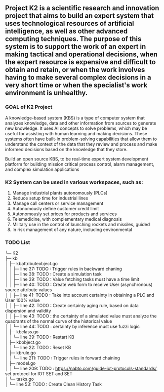 ## Project K2 is a scientific research and innovation project that aims to build an expert system that uses technological resources of artificial intelligence, as well as other advanced computing techniques. The purpose of this system is to support the work of an expert in making tactical and operational decisions, when the expert resource is expensive and difficult to obtain and retain, or when the work involves having to make several complex decisions in a very short time or when the specialist's work environment is unhealthy.


### GOAL of K2 Project
A knowledge-based system (KBS) is a type of computer system that analyzes knowledge, data and other information from sources to generate new knowledge. It uses AI concepts to solve problems, which may be useful for assisting with human learning and making decisions. These systems often have built-in problem-solving capabilities that allow them to understand the context of the data that they review and process and make informed decisions based on the knowledge that they store.

Build an open source KBS, to be real-time expert system development platform for building mission critical process control, alarm management, and complex simulation applications

### K2 System can be used in various workspaces, such as:
1. Manage industrial plants autonomously (PLCs)
2. Reduce setup time for industrial lines
3. Manage call centers or service management
4. Autonomously define customer credit limit
5. Autonomously set prices for products and services
6. Telemedicine, with complementary medical diagnosis
7. Military use in the control of launching rockets and missiles, guided
8. In risk management of any nature, including environmental

### TODO List

└─ K2<br>
   ├─ kb<br>
   │ ├─ kbattributeobject.go<br>
   │ │ ├─ line 37: TODO : Trigger rules in backward chaning<br>
   │ │ ├─ line 38: TODO : Create a simulation task<br>
   │ │ ├─ line 39: TODO : Value fetching tasks must have a time limit<br>
   │ │ ├─ line 40: TODO : Create web form to receive User (asynchronous) source attribute values<br>
   │ │ ├─ line 41: TODO : Take into account certainty in obtaining a PLC and User 100% value<br>
   │ │ ├─ line 42: TODO : Create certainty aging rule, based on data dispersion and validity<br>
   │ │ ├─ line 43: TODO : the certainty of a simulated value must analyze the quadrants of the normal curve of the historical value<br>
   │ │ └─ line 44: TODO : certainty by inference must use fuzzi logic<br>
   │ ├─ kbclass.go<br>
   │ │ └─ line 39: TODO : Restart KB<br>
   │ ├─ kbobject.go<br>
   │ │ └─ line 22: TODO : Reset KB<br>
   │ ├─ kbrule.go<br>
   │ │ └─ line 211: TODO : Trigger rules in forward chaining<br>
   │ ├─ model.go<br>
   │ │ └─ line 209: TODO : https://nabto.com/guide-iot-protocols-standards/, set protocol for IOT SET and SET<br>
   │ └─ tasks.go<br>
   │ └─ line 53: TODO : Create Clean History Task<br>
